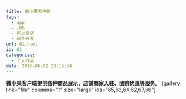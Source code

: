 ```yaml
---
title: 微小果客户端
tags:
  - app
  - iOS
  - 网上商店
  - 软件开发
url: 61.html
id: 61
categories:
  - 个人作品
date: 2016-06-02 23:19:54
---
```


**微小果客户端提供各种商品展示、店铺商家入驻、团购优惠等服务。** \[gallery link="file" columns="1" size="large" ids="65,63,64,62,67,66"\]